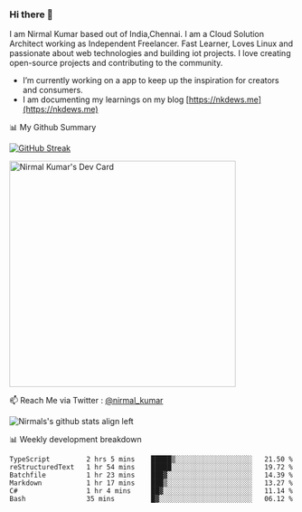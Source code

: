 ### Hi there 👋

 I am Nirmal Kumar based out of India,Chennai. I am a Cloud Solution Architect working as Independent Freelancer. Fast Learner, Loves Linux and passionate about web technologies and building iot projects. I love creating open-source projects and contributing to the community.

- I’m currently working on a app to keep up the inspiration for creators and consumers.
- I am documenting my learnings on my blog [https://nkdews.me](https://nkdews.me)


📊 My Github Summary

[![GitHub Streak](https://github-readme-streak-stats.herokuapp.com?user=nk-gears&theme=dark&hide_border=true&date_format=M%20j%5B%2C%20Y%5D)](https://git.io/streak-stats)

<a href="https://app.daily.dev/nirmal_kumar"><img src="https://api.daily.dev/devcards/a16cfcf02d384b16b41de71ce4d1d811.png?r=8ve" width="400" alt="Nirmal Kumar's Dev Card"/></a>

📫 Reach Me via  Twitter : [@nirmal_kumar](https://twitter.com/nirmal_kumar)

![Nirmals's github stats align left](https://github-readme-stats.vercel.app/api?username=nk-gears&show_icons=true)


📊 Weekly development breakdown

<!--START_SECTION:waka-->

```text
TypeScript         2 hrs 5 mins    █████▒░░░░░░░░░░░░░░░░░░░   21.50 %
reStructuredText   1 hr 54 mins    █████░░░░░░░░░░░░░░░░░░░░   19.72 %
Batchfile          1 hr 23 mins    ███▓░░░░░░░░░░░░░░░░░░░░░   14.39 %
Markdown           1 hr 17 mins    ███▒░░░░░░░░░░░░░░░░░░░░░   13.27 %
C#                 1 hr 4 mins     ██▓░░░░░░░░░░░░░░░░░░░░░░   11.14 %
Bash               35 mins         █▓░░░░░░░░░░░░░░░░░░░░░░░   06.12 %
```

<!--END_SECTION:waka-->



